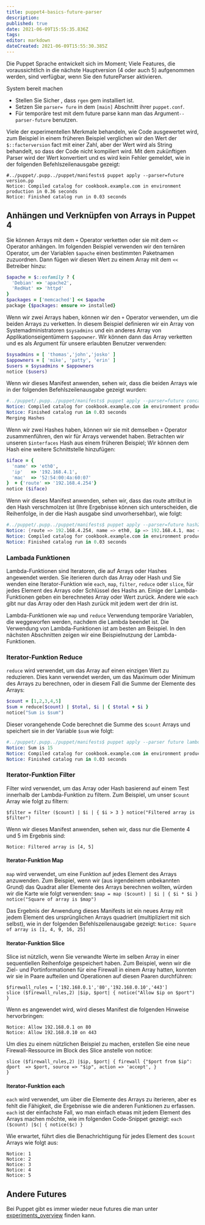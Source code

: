 ```yaml
---
title: puppet4-basics-future-parser
description: 
published: true
date: 2021-06-09T15:55:35.836Z
tags: 
editor: markdown
dateCreated: 2021-06-09T15:55:30.385Z
---
```


Die Puppet Sprache entwickelt sich im Moment;
Viele Features, die voraussichtlich in die nächste Hauptversion (4 oder auch 5) aufgenommen werden, sind verfügbar, wenn Sie den futureParser aktivieren.

System bereit machen
* Stellen Sie Sicher , dass `rgen` gem installiert ist.
* Setzen Sie `parser= fure` in dem `[main]` Abschnitt ihrer `puppet.conf`.
* Für temporäre test mit dem future parse  kann man das Argument`--parser-future` benutzen.

Viele der experimentellen Merkmale behandeln, wie Code ausgewertet wird, zum Beispiel in einem früheren Beispiel verglichen wir den Wert der `$::facterversion` fact mit einer Zahl, aber der Wert wird als String behandelt, so dass der Code nicht kompiliert wird.
Mit dem zukünftigen Parser wird der Wert konvertiert und es wird kein Fehler gemeldet, wie in der folgenden Befehlszeilenausgabe gezeigt:

```
#../puppet/.pupp../puppet/manifests$ puppet apply --parser=future version.pp
Notice: Compiled catalog for cookbook.example.com in environment production in 0.36 seconds
Notice: Finished catalog run in 0.03 seconds
```

## Anhängen und Verknüpfen von Arrays in Puppet 4

Sie können Arrays mit dem `+` Operator verketten oder sie mit dem `<<` Operator anhängen.
Im folgenden Beispiel verwenden wir den ternären Operator, um der Variablen `$apache` einen bestimmten Paketnamen zuzuordnen.
Dann fügen wir diesen Wert zu einem Array mit dem `<<` Betreiber hinzu:

```ruby
$apache = $::osfamily ? {
  'Debian' => 'apache2',
  'RedHat' => 'httpd'
}
$packages = ['memcached'] << $apache
package {$packages: ensure => installed}
```

Wenn wir zwei Arrays haben, können wir den `+` Operator verwenden, um die beiden Arrays zu verketten.
In diesem Beispiel definieren wir ein Array von Systemadministratoren `$sysadmins` und ein anderes Array von Applikationseigentümern `$appowner`.
Wir können dann das Array verketten und es als Argument für unsere erlaubten Benutzer verwenden:

```ruby
$sysadmins = [ 'thomas','john','josko' ]
$appowners = [ 'mike', 'patty', 'erin' ]
$users = $sysadmins + $appowners
notice ($users)
```

Wenn wir dieses Manifest anwenden, sehen wir, dass die beiden Arrays wie in der folgenden Befehlszeilenausgabe gezeigt wurden:

```s
#../puppet/.pupp../puppet/manifests$ puppet apply --parser=future concat.pp Notice: [thomas, john, josko, mike, patty, erin]
Notice: Compiled catalog for cookbook.example.com in environment production in 0.36 seconds
Notice: Finished catalog run in 0.03 seconds
Merging Hashes
```

Wenn wir zwei Hashes haben, können wir sie mit demselben `+` Operator zusammenführen, den wir für Arrays verwendet haben.
Betrachten wir unseren `$interfaces` Hash aus einem früheren Beispiel; Wir können dem Hash eine weitere Schnittstelle hinzufügen:

```ruby
$iface = {
  'name' => 'eth0',
  'ip'   => '192.168.4.1',
  'mac'  => '52:54:00:4a:60:07'
}  + {'route' => '192.168.4.254'}
notice ($iface)
```

Wenn wir dieses Manifest anwenden, sehen wir, dass das route attribut in den Hash verschmolzen ist (Ihre Ergebnisse können sich unterscheiden, die Reihenfolge, in der die Hash ausgabe sind  unvorhersehbar), wie folgt:

```s
#../puppet/.pupp../puppet/manifests$ puppet apply --parser=future hash2.pp
Notice: {route => 192.168.4.254, name => eth0, ip => 192.168.4.1, mac => 52:55:00:4a:60:07}
Notice: Compiled catalog for cookbook.example.com in environment production in 0.36 seconds
Notice: Finished catalog run in 0.03 seconds

```

### Lambada Funktionen

Lambda-Funktionen sind Iteratoren, die auf Arrays oder Hashes angewendet werden.
Sie iterieren durch das Array oder Hash und Sie wenden eine Iterator-Funktion wie `each`, `map`, `filter`, `reduce` oder `slice`, für jedes Element des Arrays oder Schlüssel des Hashs an.
Einige der Lambda-Funktionen geben ein berechnetes Array oder Wert zurück.
Andere wie `each` gibt nur das Array oder den Hash zurück mit jedem wert der drin ist.

Lambda-Funktionen wie `map` und `reduce` Verwendung temporäre Variablen, die weggeworfen werden, nachdem die Lambda beendet ist. Die Verwendung von Lambda-Funktionen ist am besten am Beispiel. In den nächsten Abschnitten zeigen wir eine Beispielnutzung der Lambda-Funktionen.

### Iterator-Funktion Reduce

`reduce` wird verwendet, um das Array auf einen einzigen Wert zu reduzieren. Dies kann verwendet werden, um das Maximum oder Minimum des Arrays zu berechnen, oder in diesem Fall die Summe der Elemente des Arrays:

```ruby
$count = [1,2,3,4,5]
$sum = reduce($count) | $total, $i | { $total + $i }
notice("Sum is $sum")
```

Dieser vorangehende Code berechnet die Summe des `$count` Arrays und speichert sie in der Variable `$sum` wie folgt:

```s
#../puppet/.pupp../puppet/manifests$ puppet apply --parser future lambda.pp
Notice: Sum is 15
Notice: Compiled catalog for cookbook.example.com in environment production in 0.36 seconds
Notice: Finished catalog run in 0.03 seconds

```

### Iterator-Funktion Filter

Filter wird verwendet, um das Array oder Hash basierend auf einem Test innerhalb der Lambda-Funktion zu filtern.
Zum Beispiel, um unser `$count` Array wie folgt zu filtern:

`$filter = filter ($count) | $i | { $i > 3 } notice("Filtered array is $filter")`

Wenn wir dieses Manifest anwenden, sehen wir, dass nur die Elemente 4 und 5 im Ergebnis sind:

`Notice: Filtered array is [4, 5]`

#### Iterator-Funktion Map
`map` wird verwendet, um eine Funktion auf jedes Element des Arrays anzuwenden.
Zum Beispiel, wenn wir (aus irgendeinem unbekannten Grund) das Quadrat aller Elemente des Arrays berechnen wollten, würden wir die Karte wie folgt verwenden:
`$map = map ($count) | $i | { $i * $i } notice("Square of array is $map")`

Das Ergebnis der Anwendung dieses Manifests ist ein neues Array mit jedem Element des ursprünglichen Arrays quadriert (multipliziert mit sich selbst), wie in der folgenden Befehlszeilenausgabe gezeigt:
`Notice: Square of array is [1, 4, 9, 16, 25]`

#### Iterator-Funktion Slice
Slice ist nützlich, wenn Sie verwandte Werte im selben Array in einer sequentiellen Reihenfolge gespeichert haben.
Zum Beispiel, wenn wir die Ziel- und Portinformationen für eine Firewall in einem Array hatten, konnten wir sie in Paare aufteilen und Operationen auf diesen Paaren durchführen:
```
$firewall_rules = ['192.168.0.1','80','192.168.0.10','443']
slice ($firewall_rules,2) |$ip, $port| { notice("Allow $ip on $port") }
```

Wenn es angewendet wird, wird dieses Manifest die folgenden Hinweise hervorbringen:
```
Notice: Allow 192.168.0.1 on 80
Notice: Allow 192.168.0.10 on 443
```

Um dies zu einem nützlichen Beispiel zu machen, erstellen Sie eine neue Firewall-Ressource im Block des Slice anstelle von notice:
```
slice ($firewall_rules,2) |$ip, $port| { firewall {"$port from $ip": dport  => $port, source => "$ip", action => 'accept', }
}
```

#### Iterator-Funktion each
`each` wird verwendet, um über die Elemente des Arrays zu iterieren, aber es fehlt die Fähigkeit, die Ergebnisse wie die anderen Funktionen zu erfassen.
`each` ist der einfachste Fall, wo man einfach etwas mit jedem Element des Arrays machen möchte, wie im folgenden Code-Snippet gezeigt:
`each ($count) |$c| { notice($c) }`

Wie erwartet, führt dies die Benachrichtigung für jedes Element des `$count` Arrays wie folgt aus:
```
Notice: 1
Notice: 2
Notice: 3
Notice: 4
Notice: 5
```

## Andere Futures
Bei Puppet gibt es immer wieder neue futures die man unter [experiments_overview](http../puppet//docs.puppet.c../puppet/pupp../puppet/4../puppet/experiments_overview.html) finden kann.
